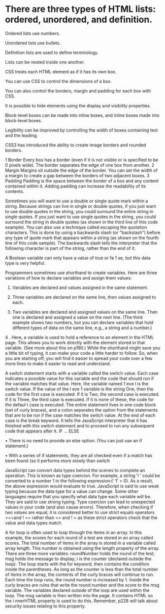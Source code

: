 # There are three types of HTML lists: ordered, unordered, and          definition.

Ordered lists use numbers.

Unordered lists use bullets.

Definition lists are used to define terminology.

Lists can be nested inside one another.





CSS treats each HTML element as if it has its own box.

You can use CSS to control the dimensions of a box.

You can also control the borders, margin and padding
for each box with CSS.

It is possible to hide elements using the display and
visibility properties.


Block-level boxes can be made into inline boxes, and
inline boxes made into block-level boxes.


Legibility can be improved by controlling the width of
boxes containing text and the leading.

CSS3 has introduced the ability to create image
borders and rounded borders.

1
Border
Every box has a border (even if it is not visible or is specified to be 0 pixels wide). The border separates the edge of one box from another.
2
Margin
Margins sit outside the edge of the border. You can set the width of a margin to create a gap between the borders of two adjacent boxes.
3
Padding
Padding is the space between the border of a box and any content contained within it. Adding padding can increase the readability of its contents.





Sometimes you will want to use a double or single quote mark
within a string. Because strings can live in single
or double quotes, if you just want to use double quotes in the
string, you could surround the entire string in single quotes.
If you just want to use single quotes in the string, you could
surround the string in double quotes (as shown in the third line
of this code example). You can also use a technique
called escaping the quotation characters. This is done by
using a backwards slash (or "backslash") before any type of quote mark that appears within a string (as shown on the fourth
line of this code sample). The backwards slash tells the
interpreter that the following character is part of the string,
rather than the end of it.

A Boolean variable can only have a value of true or fa 1 se, but this
data type is very helpful.

Programmers sometimes use shorthand to create variables.
Here are three variations of how to declare variables and assign
them values:

1. Variables are declared and values assigned in the same statement.

2. Three variables are declared on the same line, then values assigned to each.

3. Two variables are declared and assigned values on the same line. Then one is declared and assigned a value on the next line. (The third example shows two numbers, but you can declare variables that hold different types of data on the same line, e.g., a string and a number.)

4 . Here, a variable is used to hold a reference to an element in the HTML page. This allows you to work directly with the element
stored in that variable. (See more about this on p190.)
While the shorthand might save you a little bit of typing, it can
make your code a little harder to follow. So, when you are
starting off, you will find it easier to spread your code over a few
more lines to make it easier to read and understand.




A switch statement starts with a variable called the switch value.
Each case indicates a possible value for this variable and the
code that should run if the variable matches that value.
Here, the variable named 1 eve l is the switch value. If the value of the l eve 1 variable is the string One, then the code for the first case is executed. If it is Two, the second case is executed. If it is Three, the third case is executed. If it is none of these, the code
for the defaul t case is executed. The entire statement lives in one code block (set of curly braces), and a colon separates the option
from the statements that are to be run if the case matches the switch value.
At the end of each case is the break keyword. It tells the JavaScript interpreter that it has finished with this switch statement and to proceed to run any subsequent code that appears after it.
IF ... ELSE

• There is no need to provide an else option. (You can just use an if
statement.)

• With a series of if statements, they are all checked even if a match has been found (so it performs more slowly than switch

JavaScript can convert data types behind the scenes to complete an operation. This is known as type coercion. For
example, a string 'l ' could be converted to a number 1 in the
following expression:(' 1' > 0). As a result, the above expression
would evaluate to true. JavaScript is said to use weak
typing because the data type for a value can change. Some
other languages require that you specify what data type
each variable will be. They are said to use strong typing.
Type coercion can lead to unexpected values in your
code (and also cause errors). Therefore, when checking if two
values are equal, it is considered better to use strict equals
operators ===and ! == rather than == and ! = as these
strict operators check that the value and data types match

A for loop is often used to loop through the items in an array.
In this example, the scores for each round of a test are stored in
an array called scores. The total number of items in
the array is stored in a variable called array length. This number is obtained using the length property of the array.
There are three more variables:
roundNumber holds the round of the test; msg holds the message to display; i is the counter (declared outside the loop).
The loop starts with the for keyword, then contains the condition inside the parentheses. As long as the counter is less than the total number of items in the array, the contents of the curly braces will continue to
run. Each time the loop runs, the round number is increased by 1.
Inside the curly braces are rules that write the round number and
the score to the msg variable. The variables declared outside of the
loop are used within the loop. The msg variable is then written
into the page. It contains HTML so the i nnerHTML property is
used to do this. Remember, p228 will talk about security
issues relating to this property.




